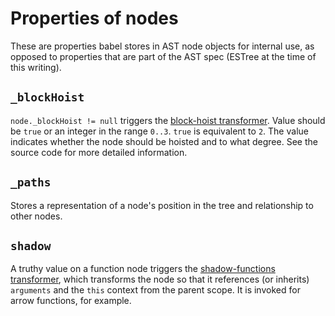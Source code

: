 # Properties of nodes
These are properties babel stores in AST node objects for internal use, as opposed to properties that are part of the AST spec (ESTree at the time of this writing).

## `_blockHoist`
`node._blockHoist != null` triggers the [block-hoist transformer](/src/babel/transformation/transformers/internal/block-hoist.js). Value should be `true` or an integer in the range `0..3`. `true` is equivalent to `2`. The value indicates whether the node should be hoisted and to what degree. See the source code for more detailed information.

## `_paths`
Stores a representation of a node's position in the tree and relationship to other nodes.

## `shadow`
A truthy value on a function node triggers the [shadow-functions transformer](/src/babel/transformation/transformers/internal/shadow-functions.js), which transforms the node so that it references (or inherits) `arguments` and the `this` context from the parent scope. It is invoked for arrow functions, for example.
